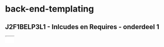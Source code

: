 # back-end-templating
## J2F1BELP3L1 - Inlcudes en Requires - onderdeel 1
<img
    src="/screenshots/screenshot-onderdeel-een.png"
    alt="screenshot van onderdeel 1"
    title="onderdeel 1"
    style="display: inline-block; margin: 0 auto; max-width: 30px">